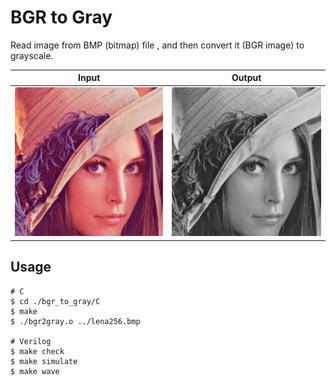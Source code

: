 # BGR to Gray
Read image from BMP (bitmap) file , and then convert it (BGR image) to grayscale.

| Input                   | Output                       |
| ----------------------- | ---------------------------- |
| ![input](./lena256.bmp) | ![output](./output_gray.bmp) |

## Usage
```shell
# C
$ cd ./bgr_to_gray/C
$ make
$ ./bgr2gray.o ../lena256.bmp

# Verilog
$ make check
$ make simulate
$ make wave
```